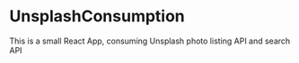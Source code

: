 # UnsplashConsumption
This is a small React App, consuming Unsplash photo listing API and search API
